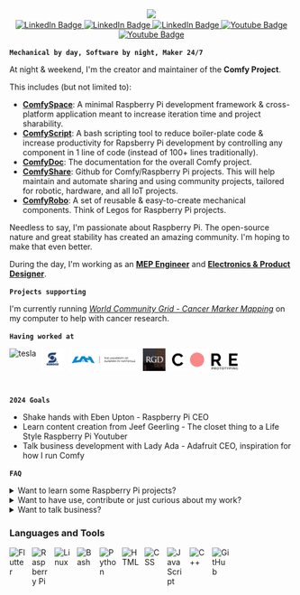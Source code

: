 <div id="header" align="center">
  <img src="https://media.giphy.com/media/M9gbBd9nbDrOTu1Mqx/giphy.gif" width="100"/>
</div>
<div id="badges" align="center">
  <a href="https://www.linkedin.com/in/tung-thomas-nguyen-9b010317b">
    <img src="https://img.shields.io/badge/LinkedIn-blue?style=for-the-badge&logo=linkedin&logoColor=white" alt="LinkedIn Badge"/>
  </a>
    <a href="Thomas Nguyen Resume 11-23.pdf">
    <img src="https://img.shields.io/badge/resume-4053D6?style=for-the-badge&logo=Amazon%20DynamoDB&logoColor=white" alt="LinkedIn Badge"/>
  </a>
      <a href="Nguyen_Portfolio.pdf">
    <img src="https://img.shields.io/badge/Portfolio-4053D6?style=for-the-badge&logo=Amazon%20DynamoDB&logoColor=white" alt="LinkedIn Badge"/>
  </a>
  <a href="https://www.youtube.com/@thomasthemaker">
    <img src="https://img.shields.io/badge/YouTube-red?style=for-the-badge&logo=youtube&logoColor=white" alt="Youtube Badge"/>
  </a>
    <a href="https://comfystudio.tech">
    <img src="https://img.shields.io/badge/comfyStudio-green?style=for-the-badge&logo=wordpress&logoColor=black" alt="Youtube Badge"/>
  </a>
</div>

**`Mechanical by day, Software by night, Maker 24/7`**

At night & weekend, I'm the creator and maintainer of the **Comfy Project**.

This includes (but not limited to):

- [**ComfySpace**](https://comfystudio.tech/): A minimal Raspberry Pi development framework & cross-platform application meant to increase iteration time and project sharability.
- [**ComfyScript**](https://github.com/ThomasVuNguyen/ComfyScript): A bash scripting tool to reduce boiler-plate code & increase productivity for Rapsberry Pi development by controlling any component in 1 line of code (instead of 100+ lines traditionally). 
- [**ComfyDoc**](https://comfystudio.tech/): The documentation for the overall Comfy project.
- [**ComfyShare**](https://github.com/ThomasVuNguyen/ComfyShare): Github for Comfy/Raspberry Pi projects. This will help maintain and automate sharing and using community projects, tailored for robotic, hardware, and all IoT projects.
- [**ComfyRobo**](https://github.com/ThomasVuNguyen/ComfyRobo): A set of reusable & easy-to-create mechanical components. Think of Legos for Raspberry Pi projects.

Needless to say, I'm passionate about Raspberry Pi. The open-source nature and great stability has created an amazing community. I'm hoping to make that even better.


During the day, I'm working as an [**MEP Engineer**](https://rgdengineers.com/) and [**Electronics & Product Designer**](https://www.coreprototyping.xyz/who-we-are).

**`Projects supporting`**

I'm currently running [*World Community Grid - Cancer Marker Mapping*](https://www.worldcommunitygrid.org/) on my computer to help with cancer research.

**`Having worked at`**

<img align="left" alt="tesla" style="padding-right:10px;" height="40px" src ="https://github.com/ThomasVuNguyen/ThomasVuNguyen/assets/70709101/16f5e054-057d-4650-b80c-08f97807336b"/>
<img align="left" alt="sonoco" style="padding-right:10px;" height="40px" src ="assets/Sonoco.jpg"/>
<img align="left" alt="uah" style="padding-right:10px;" height="40px" src ="assets/UAH.png"/>
<img align="left" alt="rgd" style="padding-right:10px;" height="40px" src ="assets/RGD.jpg"/>
<img align="left" alt="cire" style="padding-right:10px;" height="40px" src ="assets/core.png"/>
<br></br>
<br></br>

**`2024 Goals`**

- Shake hands with Eben Upton - Raspberry Pi CEO
- Learn content creation from Jeef Geerling - The closet thing to a Life Style Raspberry Pi Youtuber
- Talk business development with Lady Ada - Adafruit CEO, inspiration for how I run Comfy

**`FAQ`**

<details>
<summary>Want to learn some Raspberry Pi projects?</summary>

Check out my [YT channel](https://www.youtube.com/@thomasthemaker)

</details>
<details>
<summary>Want to have use, contribute or just curious about my work?</summary>

Shoot me an email at tungvunguyennguyen@gmail.com
</details>

<details>
<summary> Want to talk business?</summary>
The Comfy Project is not legally a business (yet), but email me at tungvunguyennguyen@gmail.com
</details>


### Languages and Tools
<img align="left" alt="Flutter" width="30px" style="padding-right:10px;" src="https://cdn.jsdelivr.net/gh/devicons/devicon/icons/flutter/flutter-original.svg"/>
<img align="left" alt="Raspberry Pi" width="30px" style="padding-right:10px;" src="https://cdn.jsdelivr.net/gh/devicons/devicon/icons/raspberrypi/raspberrypi-original.svg" />
<img align="left" alt="Linux" width="30px" style="padding-right:10px;" src="https://cdn.jsdelivr.net/gh/devicons/devicon/icons/linux/linux-original.svg" />
<img align="left" alt="Bash" width="30px" style="padding-right:10px;" src="https://cdn.jsdelivr.net/gh/devicons/devicon/icons/bash/bash-original.svg" />
<img align="left" alt="Python" width="30px" style="padding-right:10px;" src="https://cdn.jsdelivr.net/gh/devicons/devicon/icons/python/python-plain.svg" />
<img align="left" alt="HTML" width="30px" style="padding-right:10px;" src="https://cdn.jsdelivr.net/gh/devicons/devicon/icons/html5/html5-plain.svg" />
<img align="left" alt="CSS" width="30px" style="padding-right:10px;" src="https://cdn.jsdelivr.net/gh/devicons/devicon/icons/css3/css3-plain.svg" />
<img align="left" alt="JavaScript" width="30px" style="padding-right:10px;" src="https://cdn.jsdelivr.net/gh/devicons/devicon/icons/javascript/javascript-plain.svg" />
<img align="left" alt="C++" width="30px" style="padding-right:10px;" src="https://cdn.jsdelivr.net/gh/devicons/devicon/icons/cplusplus/cplusplus-line.svg" />
<img align="left" alt="GitHub" width="30px" style="padding-right:10px;" src="https://cdn.jsdelivr.net/gh/devicons/devicon/icons/github/github-original.svg" />
<br>


